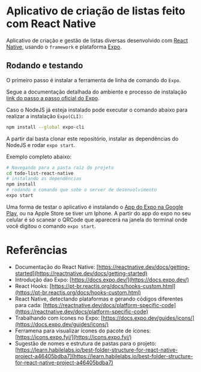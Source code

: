 # Aplicativo de criação de listas feito com React Native

Aplicativo de criação e gestão de listas diversas desenvolvido com [React Native](https://reactnative.dev/), usando o `framework` e plataforma [Expo](https://docs.expo.dev/).

## Rodando e testando

O primeiro passo é instalar a ferramenta de linha de comando do `Expo`.

Segue a documentação detalhada do ambiente e processo de instalação [link do passo a passo oficial do Expo](https://docs.expo.dev/get-started/installation/).

Caso o NodeJS já esteja instalado pode executar o comando abaixo para realizar a instalação `Expo(CLI)`:

```bash
npm install --global expo-cli
```

A partir daí basta clonar este repositório, instalar as dependências do NodeJS e rodar `expo start`.

Exemplo completo abaixo:

```bash
# Navegando para a pasta raíz do projeto
cd todo-list-react-native
# instalando as dependências
npm install
# rodando o comando que sobe o server de desenvolvimento
expo start
```

Uma forma de testar o aplicativo é instalando o  [App do Expo na Google Play](https://play.google.com/store/apps/details?id=host.exp.exponent&hl=pt_BR&gl=US), ou na Apple Store se tiver um Iphone.
A partir do app do expo no seu celular é só scanear o QRCode que aparecerá na janela do terminal onde você digitou o comando `expo start`.

# Referências

* Documentação do React Native: [https://reactnative.dev/docs/getting-started](https://reactnative.dev/docs/getting-started)
* Introdução dao Expo: [https://docs.expo.dev/](https://docs.expo.dev/)
* React Hooks: [https://pt-br.reactjs.org/docs/hooks-custom.html](https://pt-br.reactjs.org/docs/hooks-custom.html)
* React Native, detectando plataformas e gerando códigos diferentes para cada: [https://reactnative.dev/docs/platform-specific-code](https://reactnative.dev/docs/platform-specific-code)
* Trabalhando com ícones no Expo: [https://docs.expo.dev/guides/icons/](https://docs.expo.dev/guides/icons/)
* Ferramena para visualizar ícones do pacote de ícones: [https://icons.expo.fyi/](https://icons.expo.fyi/)
* Sugestão de nomes e estrutura de pastas para o projeto: [https://learn.habilelabs.io/best-folder-structure-for-react-native-project-a46405bdba7](https://learn.habilelabs.io/best-folder-structure-for-react-native-project-a46405bdba7)
